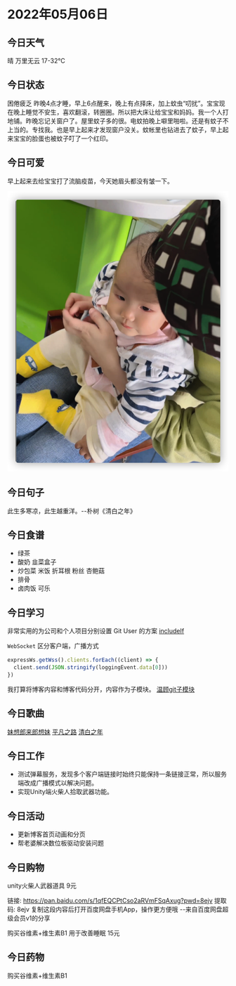 # 2022年05月06日

## 今日天气

晴 万里无云 17-32°C

## 今日状态

困倦疲乏 昨晚4点才睡，早上6点醒来，晚上有点择床，加上蚊虫“叨扰”。宝宝现在晚上睡觉不安生，喜欢翻滚，转圈圈。所以把大床让给宝宝和妈妈。我一个人打地铺。昨晚忘记关窗户了。屋里蚊子多的很。电蚊拍晚上噼里啪啦。还是有蚊子不上当的。专找我。也是早上起来才发现窗户没关。蚊帐里也钻进去了蚊子，早上起来宝宝的脸蛋也被蚊子叮了一个红印。

## 今日可爱

早上起来去给宝宝打了流脑疫苗，今天她眉头都没有皱一下。

![打完针后无所畏惧的样子](./2022-05-06-09-57-15.png)

## 今日句子

此生多寒凉，此生越重洋。--朴树《清白之年》

## 今日食谱

- 绿茶
- 酸奶 韭菜盒子
- 炒包菜 米饭 折耳根 粉丝 杏鲍菇
- 排骨
- 卤肉饭 可乐

## 今日学习

非常实用的为公司和个人项目分别设置 Git User 的方案
[includeIf](https://baijunyao.com/articles/223)

`WebSocket` 区分客户端，广播方式

```js
expressWs.getWss().clients.forEach((client) => {
  client.send(JSON.stringify(loggingEvent.data[0]))
})
```

我打算将博客内容和博客代码分开，内容作为子模块。
[温顾git子模块](https://git-scm.com/book/zh/v2/Git-%E5%B7%A5%E5%85%B7-%E5%AD%90%E6%A8%A1%E5%9D%97)

## 今日歌曲

[妹想郎来郎想妹](https://c.y.qq.com/base/fcgi-bin/u?__=nJKYMHSfOMfV)
[平凡之路](https://music.163.com/song?id=500665346&userid=93993967)
[清白之年](https://music.163.com/song?id=553544167&userid=93993967)

## 今日工作

- 测试弹幕服务，发现多个客户端链接时始终只能保持一条链接正常，所以服务端改成广播模式以解决问题。
- 实现Unity端火柴人拾取武器功能。

## 今日活动

- 更新博客首页动画和分页
- 帮老婆解决数位板驱动安装问题

## 今日购物

unity火柴人武器道具 9元

链接: <https://pan.baidu.com/s/1qfEQCPtCso2aRVmFSqAxug?pwd=8ejv> 提取码: 8ejv 复制这段内容后打开百度网盘手机App，操作更方便哦
--来自百度网盘超级会员v1的分享

购买谷维素+维生素B1 用于改善睡眠 15元

## 今日药物

购买谷维素+维生素B1
